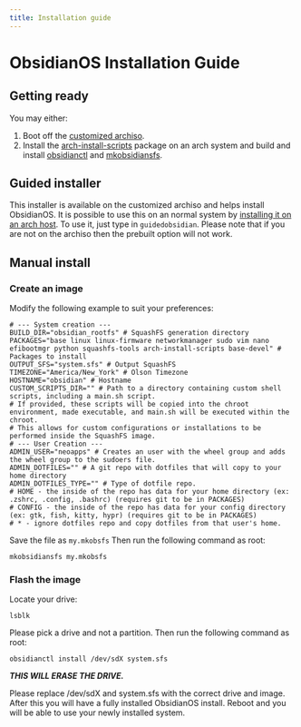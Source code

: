 ```yaml
---
title: Installation guide
---
```


# ObsidianOS Installation Guide
## Getting ready
You may either:
1. Boot off the [customized archiso](https://github.com/Obsidian-OS/archiso/).
2. Install the [arch-install-scripts](https://archlinux.org/packages/extra/any/arch-install-scripts/) package on an arch system and build and install [obsidianctl](https://github.com/Obsidian-OS/obsidianctl) and [mkobsidiansfs](https://github.com/Obsidian-OS/mkobsidiansfs).
## Guided installer
This installer is available on the customized archiso and helps install ObsidianOS. It is possible to use this on an normal system by [installing it on an arch host](https://github.com/Obsidian-OS/guidedobsidian). To use it, just type in `guidedobsidian`.
Please note that if you are not on the archiso then the prebuilt option will not work.
## Manual install
### Create an image
Modify the following example to suit your preferences:
```
# --- System creation ---
BUILD_DIR="obsidian_rootfs" # SquashFS generation directory
PACKAGES="base linux linux-firmware networkmanager sudo vim nano efibootmgr python squashfs-tools arch-install-scripts base-devel" # Packages to install
OUTPUT_SFS="system.sfs" # Output SquashFS
TIMEZONE="America/New_York" # Olson Timezone
HOSTNAME="obsidian" # Hostname
CUSTOM_SCRIPTS_DIR="" # Path to a directory containing custom shell scripts, including a main.sh script.
# If provided, these scripts will be copied into the chroot environment, made executable, and main.sh will be executed within the chroot.
# This allows for custom configurations or installations to be performed inside the SquashFS image.
# --- User Creation ---
ADMIN_USER="neoapps" # Creates an user with the wheel group and adds the wheel group to the sudoers file.
ADMIN_DOTFILES="" # A git repo with dotfiles that will copy to your home directory
ADMIN_DOTFILES_TYPE="" # Type of dotfile repo.
# HOME - the inside of the repo has data for your home directory (ex: .zshrc, .config, .bashrc) (requires git to be in PACKAGES)
# CONFIG - the inside of the repo has data for your config directory (ex: gtk, fish, kitty, hypr) (requires git to be in PACKAGES)
# * - ignore dotfiles repo and copy dotfiles from that user's home.
```
Save the file as `my.mkobsfs`
Then run the following command as root:
```
mkobsidiansfs my.mkobsfs
```
### Flash the image
Locate your drive:
```
lsblk
```
Please pick a drive and not a partition.
Then run the following command as root:
```
obsidianctl install /dev/sdX system.sfs
```
***THIS WILL ERASE THE DRIVE.***

Please replace /dev/sdX and system.sfs with the correct drive and image.
After this you will have a fully installed ObsidianOS install. Reboot and you will be able to use your newly installed system.
